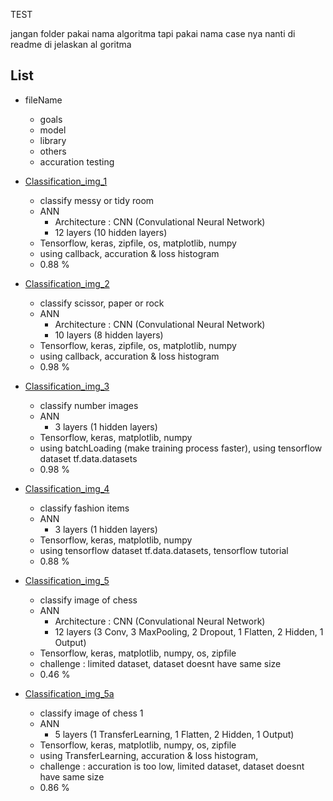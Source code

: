 TEST

jangan folder pakai nama algoritma tapi pakai nama case nya nanti di readme di jelaskan al goritma

## List

- fileName
  - goals
  - model
  - library 
  - others
  - accuration testing
 
 
- [Classification_img_1](https://github.com/42win/machineLearning/tree/main/Supervised/Classification/Classification_img_1)
  - classify messy or tidy room
  - ANN
    - Architecture : CNN (Convulational Neural Network) 
    - 12 layers (10 hidden layers) 
  - Tensorflow, keras, zipfile, os, matplotlib, numpy 
  - using callback, accuration & loss histogram
  - 0.88 %
  
- [Classification_img_2](https://github.com/42win/machineLearning/tree/main/Supervised/Classification/Classification_img_2)
  - classify scissor, paper or rock
  - ANN
    - Architecture : CNN (Convulational Neural Network) 
    - 10 layers (8 hidden layers) 
  - Tensorflow, keras, zipfile, os, matplotlib, numpy 
  - using callback, accuration & loss histogram
  - 0.98 %

- [Classification_img_3](https://github.com/42win/machineLearning/tree/main/Supervised/Classification/Classification_img_3)
  - classify number images
  - ANN
    - 3 layers (1 hidden layers) 
  - Tensorflow, keras, matplotlib, numpy 
  - using batchLoading (make training process faster), using tensorflow dataset tf.data.datasets
  - 0.98 %
 
- [Classification_img_4](https://github.com/42win/machineLearning/tree/main/Supervised/Classification/Classification_img_4)
  - classify fashion items
  - ANN
    - 3 layers (1 hidden layers) 
  - Tensorflow, keras, matplotlib, numpy
  - using tensorflow dataset tf.data.datasets, tensorflow tutorial
  - 0.88 %  
  
- [Classification_img_5](https://github.com/42win/machineLearning/tree/main/Supervised/Classification/Classification_img_5)
  - classify image of chess
  - ANN
    - Architecture : CNN (Convulational Neural Network) 
    - 12 layers (3 Conv, 3 MaxPooling, 2 Dropout, 1 Flatten, 2 Hidden, 1 Output) 
  - Tensorflow, keras, matplotlib, numpy, os, zipfile
  - challenge : limited dataset, dataset doesnt have same size
  - 0.46 %
 
 - [Classification_img_5a](https://github.com/42win/machineLearning/tree/main/Supervised/Classification/Classification_img_5a)
    - classify image of chess 1
    - ANN 
      - 5 layers (1 TransferLearning, 1 Flatten, 2 Hidden, 1 Output) 
    - Tensorflow, keras, matplotlib, numpy, os, zipfile
    - using TransferLearning, accuration & loss histogram,
    - challenge : accuration is too low, limited dataset, dataset doesnt have same size
    - 0.86 %

